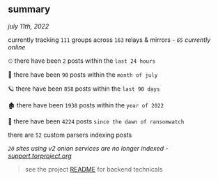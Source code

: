 
## summary
_july 11th, 2022_

currently tracking `111` groups across `163` relays & mirrors - _`65` currently online_

⏲ there have been `2` posts within the `last 24 hours`

🦈 there have been `90` posts within the `month of july`

🪐 there have been `858` posts within the `last 90 days`

🏚 there have been `1938` posts within the `year of 2022`

🦕 there have been `4224` posts `since the dawn of ransomwatch`

there are `52` custom parsers indexing posts

_`20` sites using v2 onion services are no longer indexed - [support.torproject.org](https://support.torproject.org/onionservices/v2-deprecation/)_

> see the project [README](https://github.com/joshhighet/ransomwatch#ransomwatch--) for backend technicals
